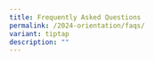 ```yaml
---
title: Frequently Asked Questions
permalink: /2024-orientation/faqs/
variant: tiptap
description: ""
---
```

<p></p>
